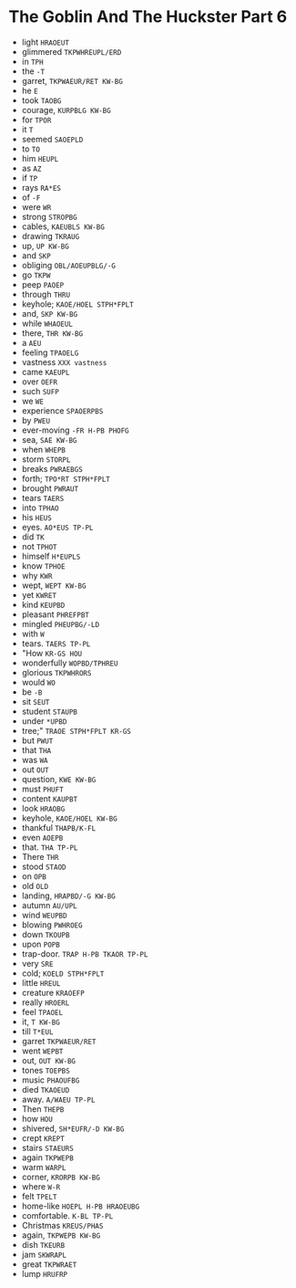 # The Goblin And The Huckster Part 6

* light `HRAOEUT`
* glimmered `TKPWHREUPL/ERD`
* in `TPH`
* the `-T`
* garret, `TKPWAEUR/RET KW-BG`
* he `E`
* took `TAOBG`
* courage, `KURPBLG KW-BG`
* for `TPOR`
* it `T`
* seemed `SAOEPLD`
* to `TO`
* him `HEUPL`
* as `AZ`
* if `TP`
* rays `RA*ES`
* of `-F`
* were `WR`
* strong `STROPBG`
* cables, `KAEUBLS KW-BG`
* drawing `TKRAUG`
* up, `UP KW-BG`
* and `SKP`
* obliging `OBL/AOEUPBLG/-G`
* go `TKPW`
* peep `PAOEP`
* through `THRU`
* keyhole; `KAOE/HOEL STPH*FPLT`
* and, `SKP KW-BG`
* while `WHAOEUL`
* there, `THR KW-BG`
* a `AEU`
* feeling `TPAOELG`
* vastness `XXX vastness`
* came `KAEUPL`
* over `OEFR`
* such `SUFP`
* we `WE`
* experience `SPAOERPBS`
* by `PWEU`
* ever-moving `-FR H-PB PHOFG`
* sea, `SAE KW-BG`
* when `WHEPB`
* storm `STORPL`
* breaks `PWRAEBGS`
* forth; `TPO*RT STPH*FPLT`
* brought `PWRAUT`
* tears `TAERS`
* into `TPHAO`
* his `HEUS`
* eyes. `AO*EUS TP-PL`
* did `TK`
* not `TPHOT`
* himself `H*EUPLS`
* know `TPHOE`
* why `KWR`
* wept, `WEPT KW-BG`
* yet `KWRET`
* kind `KEUPBD`
* pleasant `PHREFPBT`
* mingled `PHEUPBG/-LD`
* with `W`
* tears. `TAERS TP-PL`
* "How `KR-GS HOU`
* wonderfully `WOPBD/TPHREU`
* glorious `TKPWHRORS`
* would `WO`
* be `-B`
* sit `SEUT`
* student `STAUPB`
* under `*UPBD`
* tree;" `TRAOE STPH*FPLT KR-GS`
* but `PWUT`
* that `THA`
* was `WA`
* out `OUT`
* question, `KWE KW-BG`
* must `PHUFT`
* content `KAUPBT`
* look `HRAOBG`
* keyhole, `KAOE/HOEL KW-BG`
* thankful `THAPB/K-FL`
* even `AOEPB`
* that. `THA TP-PL`
* There `THR`
* stood `STAOD`
* on `OPB`
* old `OLD`
* landing, `HRAPBD/-G KW-BG`
* autumn `AU/UPL`
* wind `WEUPBD`
* blowing `PWHROEG`
* down `TKOUPB`
* upon `POPB`
* trap-door. `TRAP H-PB TKAOR TP-PL`
* very `SRE`
* cold; `KOELD STPH*FPLT`
* little `HREUL`
* creature `KRAOEFP`
* really `HROERL`
* feel `TPAOEL`
* it, `T KW-BG`
* till `T*EUL`
* garret `TKPWAEUR/RET`
* went `WEPBT`
* out, `OUT KW-BG`
* tones `TOEPBS`
* music `PHAOUFBG`
* died `TKAOEUD`
* away. `A/WAEU TP-PL`
* Then `THEPB`
* how `HOU`
* shivered, `SH*EUFR/-D KW-BG`
* crept `KREPT`
* stairs `STAEURS`
* again `TKPWEPB`
* warm `WARPL`
* corner, `KRORPB KW-BG`
* where `W-R`
* felt `TPELT`
* home-like `HOEPL H-PB HRAOEUBG`
* comfortable. `K-BL TP-PL`
* Christmas `KREUS/PHAS`
* again, `TKPWEPB KW-BG`
* dish `TKEURB`
* jam `SKWRAPL`
* great `TKPWRAET`
* lump `HRUFRP`
